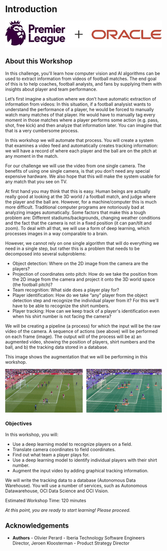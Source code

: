 # Introduction

![Oracle Workshop](images/logo.jpg)

## About this Workshop

In this challenge, you'll learn how computer vision and AI algorithms can be used to extract information from videos of football matches. The end goal of this is to help coaches, football analysts, and fans by supplying them with insights about player and team performance.

Let’s first imagine a situation where we don’t have automatic extraction of information from videos: In this situation, if a football analysist wants to understand the performance of a player, he would be forced to manually watch many matches of that player. He would have to manually tag every moment in those matches where a player performs some action (e.g. pass, shot, free kick) and then analyze that information later. You can imagine that that is a very cumbersome process.

In this workshop we will automate that process. You will create a system that examines a video feed and automatically creates tracking information: we will have a record of where each player and the ball are on the pitch at any moment in the match. 

For our challenge we will use the video from one single camera. The benefits of using one single camera, is that you don’t need any special expensive hardware. We also hope that this will make the system usable for any match that you see on TV.

At first hand you may think that this is easy. Human beings are actually really good at looking at the 3D world / a football match, and judge where the player and the ball are. However, for a machine/computer this is much more difficult. Traditional computer programs are notoriously bad at analyzing images automatically. Some factors that make this a tough problem are: Different stadiums/backgrounds, changing weather conditions and the fact that the camera is not in a fixed position (it can pan/tilt and zoom). To deal with all that, we will use a form of deep learning, which processes images in a way comparable to a brain.

However, we cannot rely on one single algorithm that will do everything we need in a single step, but rather this is a problem that needs to be decomposed into several subproblems:
- Object detection: Where on the 2D image from the camera are the players?
- Projection of coordinates onto pitch: How do we take the position from the 2D image from the camera and project it onto the 3D world space (the football pitch)?
- Team recognition: What side does a player play for?
- Player identification: How do we take “any” player from the object detection step and recognize the individual player from it? For this we'll have to be able to recognize the shirt numbers.
- Player tracking: How can we keep track of a player's identification even when his shirt number is not facing the camera?

We will be creating a pipeline (a process) for which the input will be the raw video of the camera. A sequence of actions (see above) will be performed on each frame (image). The output will of the process will be a) an augmented video, showing the position of players, shirt numbers and the ball, and b) the tracking data stored in a database.

This image shows the augmentation that we will be performing in this workshop.

![End result](images/end-result.png)

### Objectives
In this workshop, you will:
- Use a deep learning model to recognize players on a field.
- Translate camera coordinates to field coordinates.
- Find out what team a player plays for.
- Use a deep learning model to identify individual players with their shirt number.
- Augment the input video by adding graphical tracking information.

We will write the tracking data to a database (Autonomous Data Warehouse). You will use a number of services, such as Autonomous Datawarehouse, OCI Data Science and OCI Vision.

Estimated Workshop Time: 120 minutes

_At this point, you are ready to start learning! Please proceed._

## Acknowledgements
* **Authors** - Olivier Perard - Iberia Technology Software Engineers Director, Jeroen Kloosterman - Product Strategy Director
